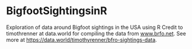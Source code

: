 # BigfootSightingsinR
Exploration of data around Bigfoot sightings in the USA using R
Credit to timothrenner at data.world for compiling the data from www.brfo.net.  See more at https://data.world/timothyrenner/bfro-sightings-data.